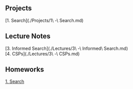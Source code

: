 ## Projects

[1. Search](./Projects/1\ -\ Search.md) </br>

## Lecture Notes

[3. Informed Search](./Lectures/3\ -\ Informed\ Search.md) </br>
[4. CSPs](./Lectures/3\ -\ CSPs.md) </br>


## Homeworks
[1. Search](./Homeworks/1/1,md)
